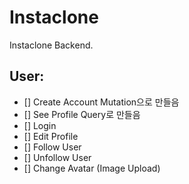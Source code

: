 # Instaclone

Instaclone Backend.

## User:

- [] Create Account Mutation으로 만들음
- [] See Profile Query로 만들음
- [] Login
- [] Edit Profile
- [] Follow User
- [] Unfollow User
- [] Change Avatar (Image Upload)
